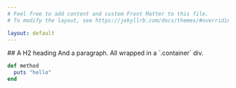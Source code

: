 ```yaml
---
# Feel free to add content and custom Front Matter to this file.
# To modify the layout, see https://jekyllrb.com/docs/themes/#overriding-theme-defaults

layout: default
---
```


<div class="prose mx-auto container mt-8" markdown="1">
## A H2 heading
And a paragraph. All wrapped in a `.container` div.
<div class="my-4"></div>

```ruby
def method
  puts "hello"
end
```
</div>